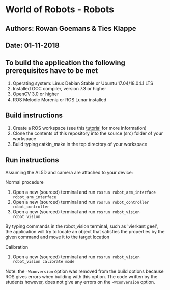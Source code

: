 # World of Robots - Robots

## Authors: Rowan Goemans & Ties Klappe
## Date: 01-11-2018

## To build the application the following prerequisites have to be met

1. Operating system: Linux Debian Stable or Ubuntu 17.04/18.04.1 LTS
2. Installed GCC compiler, version 7.3 or higher
3. OpenCV 3.0 or higher
4. ROS Melodic Morenia or ROS Lunar installed

## Build instructions

1. Create a ROS workspace (see this [tutorial](http://wiki.ros.org/ROS/Tutorials/InstallingandConfiguringROSEnvironment) for more information)
2. Clone the contents of this repository into the source (src) folder of your workspace
3. Build typing catkin_make in the top directory of your workspace

## Run instructions

Assuming the AL5D and camera are attached to your device:

Normal procedure

1. Open a new (sourced) terminal and run `rosrun robot_arm_interface robot_arm_interface`
2. Open a new (sourced) terminal and run `rosrun robot_controller robot_controller`
3. Open a new (sourced) terminal and run `rosrun robot_vision robot_vision`

By typing commands in the robot_vision terminal, such as 'vierkant geel', the application will try to locate an object that satisfies the properties by the given command and move it to the target location

Calibration

1. Open a new (sourced) terminal and run `rosrun robot_vision robot_vision calibrate mode`

Note: the `-Wconversion` option was removed from the build options because ROS gives errors when building with this option. The code written by the students however, does not give any errors on the `-Wconversion` option.